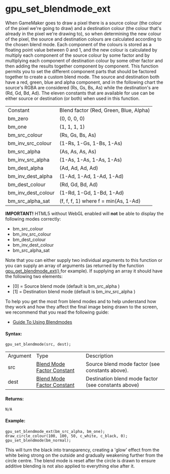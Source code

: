 # gpu_set_blendmode_ext

When GameMaker goes to draw a pixel there is a source colour (the colour
of the pixel we're going to draw) and a destination colour (the colour
that's already in the pixel we're drawing to), so when determining the
new colour of the pixel, the source and destination colours are
calculated according to the chosen blend mode. Each component of the
colours is stored as a floating point value between 0 and 1, and the new
colour is calculated by multiply each component of the source colour by
some factor and by multiplying each component of destination colour by
some other factor and then adding the results together component by
component. This function permits you to set the different component
parts that should be factored together to create a custom blend mode.
The source and destination both have a red, green, blue and alpha
component, and in the following chart the source's RGBA are considered
(Rs, Gs, Bs, As) while the destination's are (Rd, Gd, Bd, Ad). The
eleven constants that are available for use can be either source or
destination (or both) when used in this function.

|                    |                                        |
|--------------------|----------------------------------------|
| Constant           | Blend factor (Red, Green, Blue, Alpha) |
| bm_zero            | (0, 0, 0, 0)                           |
| bm_one             | (1, 1, 1, 1)                           |
| bm_src_colour      | (Rs, Gs, Bs, As)                       |
| bm_inv_src_colour  | (1-Rs, 1-Gs, 1-Bs, 1-As)               |
| bm_src_alpha       | (As, As, As, As)                       |
| bm_inv_src_alpha   | (1-As, 1-As, 1-As, 1-As)               |
| bm_dest_alpha      | (Ad, Ad, Ad, Ad)                       |
| bm_inv_dest_alpha  | (1-Ad, 1-Ad, 1-Ad, 1-Ad)               |
| bm_dest_colour     | (Rd, Gd, Bd, Ad)                       |
| bm_inv_dest_colour | (1-Rd, 1-Gd, 1-Bd, 1-Ad)               |
| bm_src_alpha_sat   | (f, f, f, 1) where f = min(As, 1-Ad)   |

**IMPORTANT!** HTML5 without WebGL enabled will **not** be able to
display the following modes correctly:

-    bm_src_colour
-    bm_inv_src_colour
-    bm_dest_colour
-    bm_inv_dest_colour
-    bm_src_alpha_sat

Note that you can either supply two individual arguments to this
function or you can supply an array of arguments (as returned by the
function [ gpu_get_blendmode_ext() ](gpu_get_blendmode_ext) for
example). If supplying an array it should have the following two
elements:

-   \[0\] = Source blend mode (default is bm_src_alpha )
-   \[1\] = Destination blend mode (default is bm_inv_src_alpha )

To help you get the most from blend modes and to help understand how
they work and how they affect the final image being drawn to the screen,
we recommend that you read the following guide:

-   [Guide To Using
    Blendmodes](../../../../Additional_Information/Guide_To_Using_Blendmodes)

#### Syntax:

``` gml
gpu_set_blendmode(src, dest);
```

|          |                                                                                                                               |                                                     |
|----------|-------------------------------------------------------------------------------------------------------------------------------|-----------------------------------------------------|
| Argument | Type                                                                                                                          | Description                                         |
| src      |  [Blend Mode Factor Constant](../../../../../GameMaker_Language/GML_Reference/Drawing/GPU_Control/gpu_get_blendmode_ext)  | Source blend mode factor (see constants above).     |
| dest     |  [Blend Mode Factor Constant](../../../../../GameMaker_Language/GML_Reference/Drawing/GPU_Control/gpu_get_blendmode_ext)  | Destination blend mode factor (see constants above) |

#### Returns:

``` gml
N/A
```

#### Example:

``` gml
gpu_set_blendmode_ext(bm_src_alpha, bm_one);
draw_circle_colour(100, 100, 50, c_white, c_black, 0);
gpu_set_blendmode(bm_normal);
```

This will turn the black into transparency, creating a 'glow' effect
from the white being strong on the outside and gradually weakening
further from the circle centre. The blend mode is reset after the circle
is drawn to ensure additive blending is not also applied to everything
else after it.
